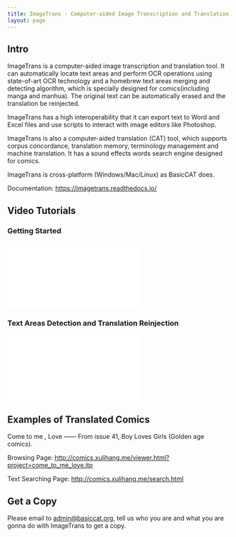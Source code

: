 ```yaml
---
title: ImageTrans - Computer-aided Image Transcription and Translation Tool
layout: page
---
```


## Intro

ImageTrans is a computer-aided image transcription and translation tool. It can automatically locate text areas and perform OCR operations using state-of-art OCR technology and a homebrew text areas merging and detecting algorithm, which is specially designed for comics(including manga and manhua). The original text can be automatically erased and the translation be reinjected.

ImageTrans has a high interoperability that it can export text to Word and Excel files and use scripts to interact with image editors like Photoshop.

ImageTrans is also a computer-aided translation (CAT) tool, which supports corpus concordance, translation memory, terminology management and machine translation. It has a sound effects words search engine designed for comics.

ImageTrans is cross-platform (Windows/Mac/Linux) as BasicCAT does.

Documentation: <https://imagetrans.readthedocs.io/>

## Video Tutorials

### Getting Started

<iframe src="//player.bilibili.com/player.html?aid=89725886&cid=153246062&page=1" scrolling="no" border="0" frameborder="no" framespacing="0" allowfullscreen="true"> </iframe>

### Text Areas Detection and Translation Reinjection

<iframe src="//player.bilibili.com/player.html?aid=89974961&cid=153667812&page=1" scrolling="no" border="0" frameborder="no" framespacing="0" allowfullscreen="true"> </iframe>	
	
## Examples of Translated Comics

Come to me , Love —— From issue 41, Boy Loves Girls (Golden age comics).

Browsing Page: <http://comics.xulihang.me/viewer.html?project=come_to_me_love.itp>

Text Searching Page: <http://comics.xulihang.me/search.html>	

## Get a Copy	

Please email to [admin@basiccat.org](mailto:admin@basiccat.org), tell us who you are and what you are gonna do with ImageTrans to get a copy.

